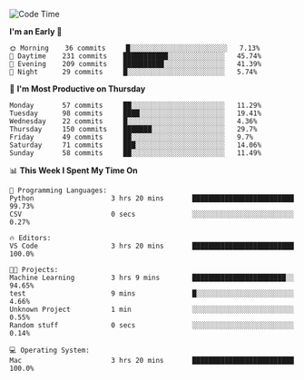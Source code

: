 <!--START_SECTION:waka-->
![Code Time](http://img.shields.io/badge/Code%20Time-293%20hrs%2026%20mins-blue)

**I'm an Early 🐤** 

```text
🌞 Morning    36 commits     █░░░░░░░░░░░░░░░░░░░░░░░░   7.13% 
🌆 Daytime    231 commits    ███████████░░░░░░░░░░░░░░   45.74% 
🌃 Evening    209 commits    ██████████░░░░░░░░░░░░░░░   41.39% 
🌙 Night      29 commits     █░░░░░░░░░░░░░░░░░░░░░░░░   5.74%

```
📅 **I'm Most Productive on Thursday** 

```text
Monday       57 commits     ██░░░░░░░░░░░░░░░░░░░░░░░   11.29% 
Tuesday      98 commits     ████░░░░░░░░░░░░░░░░░░░░░   19.41% 
Wednesday    22 commits     █░░░░░░░░░░░░░░░░░░░░░░░░   4.36% 
Thursday     150 commits    ███████░░░░░░░░░░░░░░░░░░   29.7% 
Friday       49 commits     ██░░░░░░░░░░░░░░░░░░░░░░░   9.7% 
Saturday     71 commits     ███░░░░░░░░░░░░░░░░░░░░░░   14.06% 
Sunday       58 commits     ██░░░░░░░░░░░░░░░░░░░░░░░   11.49%

```


📊 **This Week I Spent My Time On** 

```text
💬 Programming Languages: 
Python                   3 hrs 20 mins       █████████████████████████   99.73% 
CSV                      0 secs              ░░░░░░░░░░░░░░░░░░░░░░░░░   0.27%

🔥 Editors: 
VS Code                  3 hrs 20 mins       █████████████████████████   100.0%

🐱‍💻 Projects: 
Machine Learning         3 hrs 9 mins        ███████████████████████░░   94.65% 
test                     9 mins              █░░░░░░░░░░░░░░░░░░░░░░░░   4.66% 
Unknown Project          1 min               ░░░░░░░░░░░░░░░░░░░░░░░░░   0.55% 
Random stuff             0 secs              ░░░░░░░░░░░░░░░░░░░░░░░░░   0.14%

💻 Operating System: 
Mac                      3 hrs 20 mins       █████████████████████████   100.0%

```


<!--END_SECTION:waka-->
